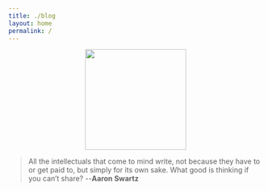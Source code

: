 ```yaml
---
title: ./blog
layout: home
permalink: /
---
```


<center>
<img src="https://www.publicdomainpictures.net/pictures/310000/nahled/sloth-drawing-1567174073bv6.jpg" height="200em" width="auto">
</center>

>All the intellectuals that come to mind write, not because they have to or get paid to, but simply for its own sake. What good is thinking if you can’t share?
 --**Aaron Swartz**